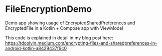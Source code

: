 # FileEncryptionDemo
Demo app showing usage of EncryptedSharedPreferences and EncryptedFile in a Kotlin + Compose app with ViewModel

This code is explained in detail in my blog post here:
https://tdcolvin.medium.com/encrypting-files-and-sharedpreferences-in-android-kotlin-a8429437f9c0

